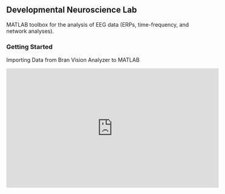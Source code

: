 ## Developmental Neuroscience Lab

MATLAB toolbox for the analysis of EEG data (ERPs, time-frequency, and network analyses).

### Getting Started
Importing Data from Bran Vision Analyzer to MATLAB

<iframe width="560" height="315" src="https://www.youtube.com/embed/wyLg40dLwJo" title="YouTube video player" frameborder="0" allow="accelerometer; autoplay; clipboard-write; encrypted-media; gyroscope; picture-in-picture" allowfullscreen></iframe>

